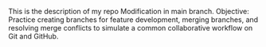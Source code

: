 This is the description of my repo
Modification in main branch.
Objective: Practice creating branches for feature development, merging branches, and resolving merge conflicts to simulate a common collaborative workflow on Git and GitHub.
